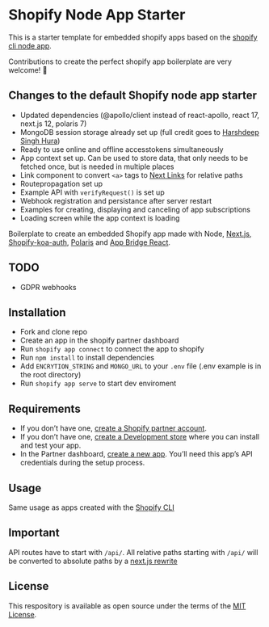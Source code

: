 # Shopify Node App Starter

This is a starter template for embedded shopify apps based on the [shopify cli node app](https://github.com/Shopify/shopify-app-node).

Contributions to create the perfect shopify app boilerplate are very welcome! 🤩

## Changes to the default Shopify node app starter

- Updated dependencies (@apollo/client instead of react-apollo, react 17, next.js 12, polaris 7)
- MongoDB session storage already set up (full credit goes to [Harshdeep Singh Hura](https://github.com/kinngh/shopify-node-mongodb-next-app))
- Ready to use online and offline accesstokens simultaneously
- App context set up. Can be used to store data, that only needs to be fetched once, but is needed in multiple places
- Link component to convert `<a>` tags to [Next Links](https://nextjs.org/docs/api-reference/next/link) for relative paths
- Routepropagation set up
- Example API with `verifyRequest()` is set up
- Webhook registration and persistance after server restart
- Examples for creating, displaying and canceling of app subscriptions
- Loading screen while the app context is loading

Boilerplate to create an embedded Shopify app made with Node, [Next.js](https://nextjs.org/), [Shopify-koa-auth](https://github.com/Shopify/quilt/tree/master/packages/koa-shopify-auth), [Polaris](https://github.com/Shopify/polaris-react) and [App Bridge React](https://shopify.dev/tools/app-bridge/react-components).

## TODO

- GDPR webhooks

## Installation

- Fork and clone repo
- Create an app in the shopify partner dashboard
- Run `shopify app connect` to connect the app to shopify
- Run `npm install` to install dependencies
- Add `ENCRYTION_STRING` and `MONGO_URL` to your `.env` file (.env example is in the root directory)
- Run `shopify app serve` to start dev enviroment

## Requirements

- If you don’t have one, [create a Shopify partner account](https://partners.shopify.com/signup).
- If you don’t have one, [create a Development store](https://help.shopify.com/en/partners/dashboard/development-stores#create-a-development-store) where you can install and test your app.
- In the Partner dashboard, [create a new app](https://help.shopify.com/en/api/tools/partner-dashboard/your-apps#create-a-new-app). You’ll need this app’s API credentials during the setup process.

## Usage

Same usage as apps created with the [Shopify CLI](https://github.com/Shopify/shopify-cli)

## Important

API routes have to start with `/api/`. All relative paths starting with `/api/` will be converted to absolute paths by a [next.js rewrite](https://nextjs.org/docs/api-reference/next.config.js/rewrites)

## License

This respository is available as open source under the terms of the [MIT License](https://opensource.org/licenses/MIT).
